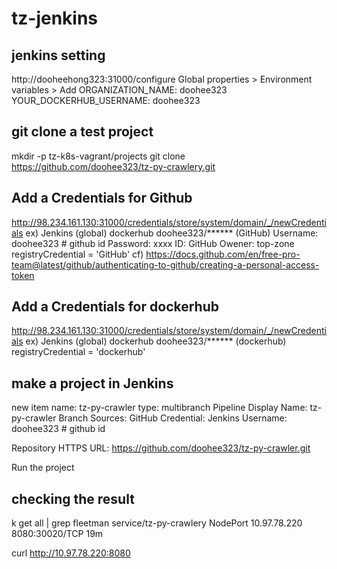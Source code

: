 # tz-jenkins

## jenkins setting
http://dooheehong323:31000/configure
Global properties > Environment variables > Add
ORGANIZATION_NAME: doohee323
YOUR_DOCKERHUB_USERNAME: doohee323

## git clone a test project
mkdir -p tz-k8s-vagrant/projects
git clone https://github.com/doohee323/tz-py-crawlery.git

## Add a Credentials for Github
 http://98.234.161.130:31000/credentials/store/system/domain/_/newCredentials
 ex) Jenkins	(global)	dockerhub	doohee323/****** (GitHub)
    Username: doohee323 # github id
    Password: xxxx
    ID: GitHub
    Owener: top-zone
    registryCredential = 'GitHub'
 cf) https://docs.github.com/en/free-pro-team@latest/github/authenticating-to-github/creating-a-personal-access-token

## Add a Credentials for dockerhub
 http://98.234.161.130:31000/credentials/store/system/domain/_/newCredentials
 ex) Jenkins	(global)	dockerhub	doohee323/****** (dockerhub)
    registryCredential = 'dockerhub'

## make a project in Jenkins
new item
name: tz-py-crawler
type: multibranch Pipeline
Display Name: tz-py-crawler
Branch Sources: GitHub
    Credential: Jenkins
        Username: doohee323 # github id
    
Repository HTTPS URL: https://github.com/doohee323/tz-py-crawler.git



Run the project

## checking the result 
k get all | grep fleetman
service/tz-py-crawlery   NodePort    10.97.78.220    <none>        8080:30020/TCP                   19m

curl http://10.97.78.220:8080


